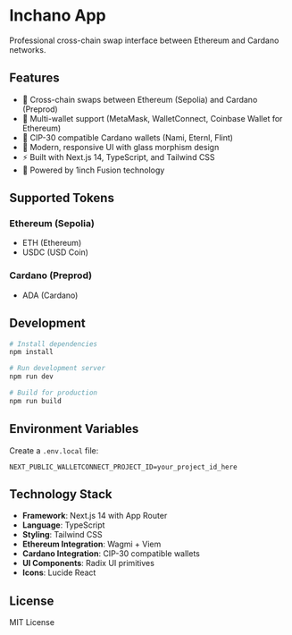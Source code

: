 # Inchano App

Professional cross-chain swap interface between Ethereum and Cardano networks.

## Features

-   🔄 Cross-chain swaps between Ethereum (Sepolia) and Cardano (Preprod)
-   💼 Multi-wallet support (MetaMask, WalletConnect, Coinbase Wallet for Ethereum)
-   🔐 CIP-30 compatible Cardano wallets (Nami, Eternl, Flint)
-   🎨 Modern, responsive UI with glass morphism design
-   ⚡ Built with Next.js 14, TypeScript, and Tailwind CSS
-   🔗 Powered by 1inch Fusion technology

## Supported Tokens

### Ethereum (Sepolia)

-   ETH (Ethereum)
-   USDC (USD Coin)

### Cardano (Preprod)

-   ADA (Cardano)

## Development

```bash
# Install dependencies
npm install

# Run development server
npm run dev

# Build for production
npm run build
```

## Environment Variables

Create a `.env.local` file:

```
NEXT_PUBLIC_WALLETCONNECT_PROJECT_ID=your_project_id_here
```

## Technology Stack

-   **Framework**: Next.js 14 with App Router
-   **Language**: TypeScript
-   **Styling**: Tailwind CSS
-   **Ethereum Integration**: Wagmi + Viem
-   **Cardano Integration**: CIP-30 compatible wallets
-   **UI Components**: Radix UI primitives
-   **Icons**: Lucide React

## License

MIT License
